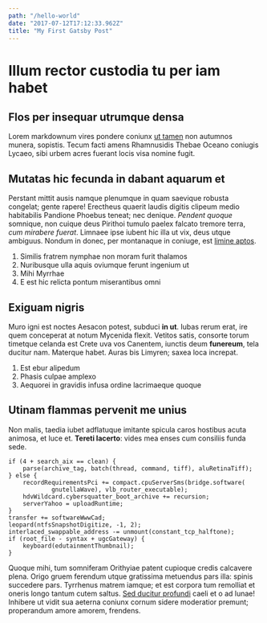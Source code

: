 ```yaml
---
path: "/hello-world"
date: "2017-07-12T17:12:33.962Z"
title: "My First Gatsby Post"
---
```


# Illum rector custodia tu per iam habet

## Flos per insequar utrumque densa

Lorem markdownum vires pondere coniunx [ut
tamen](http://habebatur-repperit.com/movere) non autumnos munera, sopistis.
Tecum facti amens Rhamnusidis Thebae Oceano coniugis Lycaeo, sibi urbem acres
fuerant locis visa nomine fugit.

## Mutatas hic fecunda in dabant aquarum et

Perstant mittit ausis namque plenumque in quam saevique robusta congelat; gente
rapere! Erectheus quaerit laudis digitis clipeum medio habitabilis Pandione
Phoebus teneat; nec denique. *Pendent quoque* somnique, non cuique deus Pirithoi
tumulo paelex falcato tremore terra, *cum mirabere fuerat*. Limnaee ipse iubent
hic illa ut vix, deus utque ambiguus. Nondum in donec, per montanaque in
coniuge, est [limine aptos](http://iussum-quae.net/perstat).

1. Similis fratrem nymphae non moram furit thalamos
2. Nuribusque ulla aquis oviumque ferunt ingenium ut
3. Mihi Myrrhae
4. E est hic relicta pontum miserantibus omni

## Exiguam nigris

Muro igni est noctes Aesacon potest, subduci **in ut**. Iubas rerum erat, ire
quem conceperat at notum Mycenida flexit. Vetitos satis, consorte torum timetque
celanda est Crete uva vos Canentem, iunctis deum **funereum**, tela ducitur nam.
Materque habet. Auras bis Limyren; saxea loca increpat.

1. Est ebur alipedum
2. Phasis culpae amplexo
3. Aequorei in gravidis infusa ordine lacrimaeque quoque

## Utinam flammas pervenit me unius

Non malis, taedia iubet adflatuque imitante spicula caros hostibus acuta
animosa, et luce et. **Tereti lacerto**: vides mea enses cum consiliis funda
sede.

    if (4 + search_aix == clean) {
        parse(archive_tag, batch(thread, command, tiff), aluRetinaTiff);
    } else {
        recordRequirementsPci += compact.cpuServerSms(bridge.software(
                gnutellaWave), vlb_router_executable);
        hdvWildcard.cybersquatter_boot_archive += recursion;
        serverYahoo = uploadRuntime;
    }
    transfer += softwareWwwCad;
    leopard(ntfsSnapshotDigitize, -1, 2);
    interlaced_swappable_address -= unmount(constant_tcp_halftone);
    if (root_file - syntax + ugcGateway) {
        keyboard(edutainmentThumbnail);
    }

Quoque mihi, tum somniferam Orithyiae patent cupioque credis calcavere plena.
Origo gruem ferendum utque gratissima metuendus pars illa: spinis succedere
pars. Tyrrhenus matrem iamque; et est corpora tum remolliat et oneris longo
tantum cutem saltus. [Sed ducitur
profundi](http://www.deucalioneas.com/mihiintroitu.aspx) caeli et o ad lunae!
Inhibere ut vidit sua aeterna coniunx cornum sidere moderatior premunt;
properandum amore amorem, frendens.
